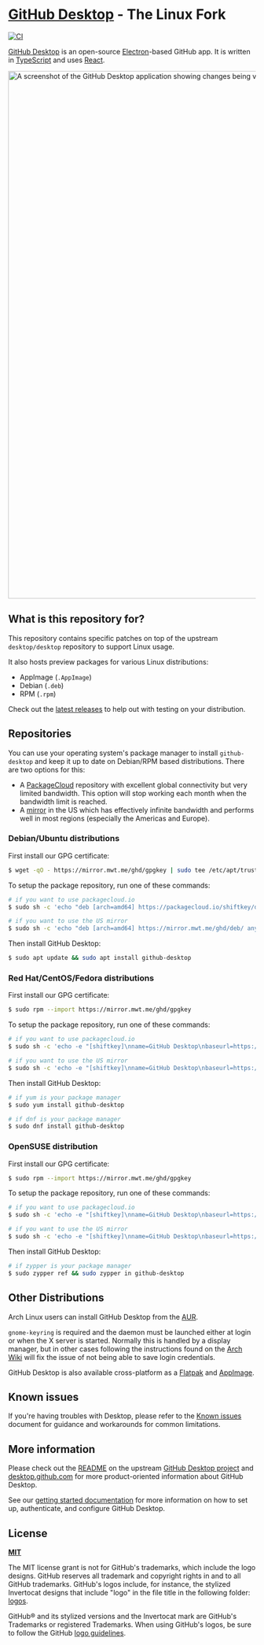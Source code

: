 # [GitHub Desktop](https://desktop.github.com) - The Linux Fork

[![CI](https://github.com/shiftkey/desktop/actions/workflows/ci.yml/badge.svg)](https://github.com/shiftkey/desktop/actions/workflows/ci.yml)

[GitHub Desktop](https://desktop.github.com/) is an open-source [Electron](https://www.electronjs.org/)-based
GitHub app. It is written in [TypeScript](https://www.typescriptlang.org) and
uses [React](https://reactjs.org/).

<picture>
  <source
    srcset="https://user-images.githubusercontent.com/634063/202742848-63fa1488-6254-49b5-af7c-96a6b50ea8af.png"
    media="(prefers-color-scheme: dark)"
  />
  <img
    width="1072"
    src="https://user-images.githubusercontent.com/634063/202742985-bb3b3b94-8aca-404a-8d8a-fd6a6f030672.png"
    alt="A screenshot of the GitHub Desktop application showing changes being viewed and committed with two attributed co-authors"
  />
</picture>

## What is this repository for?

This repository contains specific patches on top of the upstream
`desktop/desktop` repository to support Linux usage.

It also hosts preview packages for various Linux distributions:

 - AppImage (`.AppImage`)
 - Debian (`.deb`)
 - RPM (`.rpm`)

Check out the [latest releases](https://github.com/shiftkey/desktop/releases) to
help out with testing on your distribution.

## Repositories

You can use your operating system's package manager to install `github-desktop` and
keep it up to date on Debian/RPM based distributions. There are two options for this:

* A [PackageCloud](https://packagecloud.io/) repository with excellent global connectivity
  but very limited bandwidth. This option will stop working each month when the bandwidth
  limit is reached.
* A [mirror](https://mattwthomas.com/mirrors/) in the US which has effectively infinite
  bandwidth and performs well in most regions (especially the Americas and Europe).


### Debian/Ubuntu distributions

First install our GPG certificate:

```sh
$ wget -qO - https://mirror.mwt.me/ghd/gpgkey | sudo tee /etc/apt/trusted.gpg.d/shiftkey-desktop.asc > /dev/null
```

To setup the package repository, run one of these commands:

```sh
# if you want to use packagecloud.io
$ sudo sh -c 'echo "deb [arch=amd64] https://packagecloud.io/shiftkey/desktop/any/ any main" > /etc/apt/sources.list.d/packagecloud-shiftkey-desktop.list'

# if you want to use the US mirror
$ sudo sh -c 'echo "deb [arch=amd64] https://mirror.mwt.me/ghd/deb/ any main" > /etc/apt/sources.list.d/packagecloud-shiftkey-desktop.list'
```

Then install GitHub Desktop:

```sh
$ sudo apt update && sudo apt install github-desktop
```

### Red Hat/CentOS/Fedora distributions

First install our GPG certificate:

```sh
$ sudo rpm --import https://mirror.mwt.me/ghd/gpgkey
```

To setup the package repository, run one of these commands:

```sh
# if you want to use packagecloud.io
$ sudo sh -c 'echo -e "[shiftkey]\nname=GitHub Desktop\nbaseurl=https://packagecloud.io/shiftkey/desktop/el/7/\$basearch\nenabled=1\ngpgcheck=0\nrepo_gpgcheck=1\ngpgkey=https://mirror.mwt.me/ghd/gpgkey" > /etc/yum.repos.d/shiftkey-desktop.repo'

# if you want to use the US mirror
$ sudo sh -c 'echo -e "[shiftkey]\nname=GitHub Desktop\nbaseurl=https://mirror.mwt.me/ghd/rpm\nenabled=1\ngpgcheck=0\nrepo_gpgcheck=1\ngpgkey=https://mirror.mwt.me/ghd/gpgkey" > /etc/yum.repos.d/shiftkey-desktop.repo'
```

Then install GitHub Desktop:

```sh
# if yum is your package manager
$ sudo yum install github-desktop

# if dnf is your package manager
$ sudo dnf install github-desktop
```

### OpenSUSE distribution


First install our GPG certificate:

```sh
$ sudo rpm --import https://mirror.mwt.me/ghd/gpgkey
```

To setup the package repository, run one of these commands:

```sh
# if you want to use packagecloud.io
$ sudo sh -c 'echo -e "[shiftkey]\nname=GitHub Desktop\nbaseurl=https://packagecloud.io/shiftkey/desktop/el/7/\$basearch\nenabled=1\ngpgcheck=0\nrepo_gpgcheck=1\ngpgkey=https://mirror.mwt.me/ghd/gpgkey" > /etc/zypp/repos.d/shiftkey-desktop.repo'

# if you want to use the US mirror
$ sudo sh -c 'echo -e "[shiftkey]\nname=GitHub Desktop\nbaseurl=https://mirror.mwt.me/ghd/rpm\nenabled=1\ngpgcheck=0\nrepo_gpgcheck=1\ngpgkey=https://mirror.mwt.me/ghd/gpgkey" > /etc/zypp/repos.d/shiftkey-desktop.repo'
```

Then install GitHub Desktop:

```sh
# if zypper is your package manager
$ sudo zypper ref && sudo zypper in github-desktop
```

## Other Distributions

Arch Linux users can install GitHub Desktop from the
[AUR](https://aur.archlinux.org/packages/github-desktop-bin/).

`gnome-keyring` is required and the daemon must be launched either at login or when the X server is started. Normally this is handled by a display manager, but in other cases following the instructions found on the [Arch Wiki](https://wiki.archlinux.org/index.php/GNOME/Keyring#Using_the_keyring_outside_GNOME) will fix the issue of not being able to save login credentials.

GitHub Desktop is also available cross-platform as a [Flatpak](https://github.com/flathub/io.github.shiftey.Desktop) and [AppImage](https://appimage.github.io/GitHubDesktop/).

## Known issues

If you're having troubles with Desktop, please refer to the [Known issues](docs/known-issues.md#linux)
document for guidance and workarounds for common limitations.

## More information

Please check out the [README](https://github.com/desktop/desktop#github-desktop)
on the upstream [GitHub Desktop project](https://github.com/desktop/desktop) and
[desktop.github.com](https://desktop.github.com) for more product-oriented
information about GitHub Desktop.

See our [getting started documentation](https://docs.github.com/en/desktop/overview/getting-started-with-github-desktop) for more information on how to set up, authenticate, and configure GitHub Desktop.

## License

**[MIT](LICENSE)**

The MIT license grant is not for GitHub's trademarks, which include the logo
designs. GitHub reserves all trademark and copyright rights in and to all
GitHub trademarks. GitHub's logos include, for instance, the stylized
Invertocat designs that include "logo" in the file title in the following
folder: [logos](app/static/logos).

GitHub® and its stylized versions and the Invertocat mark are GitHub's
Trademarks or registered Trademarks. When using GitHub's logos, be sure to
follow the GitHub [logo guidelines](https://github.com/logos).
